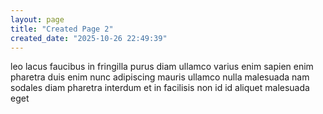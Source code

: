 ```yaml
---
layout: page
title: "Created Page 2"
created_date: "2025-10-26 22:49:39"
---
```


leo lacus faucibus in fringilla purus diam ullamco varius enim sapien enim pharetra duis enim nunc adipiscing mauris ullamco nulla malesuada nam sodales diam pharetra interdum et in facilisis non id id aliquet malesuada eget 
